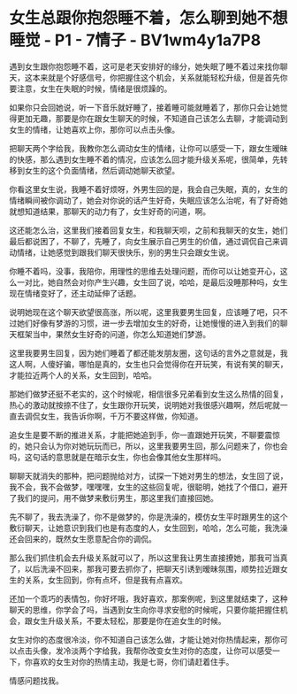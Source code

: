 # 女生总跟你抱怨睡不着，怎么聊到她不想睡觉 - P1 - 7情子 - BV1wm4y1a7P8

遇到女生跟你抱怨睡不着，这可是老天安排好的缘分，她失眠了睡不着过来找你聊天，这本来就是个好感信号，你把握住这个机会，关系就能轻松升级，但是首先你要注意，女生在失眠的时候，情绪是很烦躁的。

如果你只会回她说，听一下音乐就好睡了，接着睡可能就睡着了，那你只会让她觉得更加无趣，那要是你在跟女生聊天的时候，不知道自己该怎么去聊，才能调动到女生的情绪，让她喜欢上你，那你可以点击头像。

把聊天两个字给我，我教你怎么调动女生的情绪，让你可以感受一下，跟女生暧昧的快感，那么遇到女生睡不着的情况，应该怎么回才能升级关系呢，很简单，先转移到女生的这个负面情绪，然后调动她聊天欲望。

你看这里女生说，我睡不着好烦呀，外男生回的是，我会自己失眠，真的，女生的情绪瞬间被你调动了，她会对你说的话产生好奇，失眠应该怎么治呢，有了好奇她就想知道结果，那聊天的动力有了，女生好奇的问道，啊。

这还能怎么治，这里我们接着回复女生，和我聊天呗，之前和我聊天的女生，她们最后都说困了，不聊了，先睡了，向女生展示自己男生的价值，通过调侃自己来调动情绪，让她感觉到跟我们聊天很快乐，别的男生只会跟女生说。

你睡不着吗，没事，我陪你，用理性的思维去处理问题，而你可以让她变开心，这么一对比，她自然会对你产生兴趣，女生回了说，哈哈，是最后没睡那种吗，女生现在情绪变好了，还主动延伸了话题。

说明她现在这个聊天欲望很高涨，所以呢，这里我要男生回复，应该睡了吧，只不过她们好像有梦游的习惯，进一步去增加女生的好奇，让她慢慢的进入到我们的聊天框架当中，果然女生好奇的问道，你怎么知道她们梦游。

这里我要男生回复，因为她们睡着了都还能发朋友圈，这句话的言外之意就是，我这人啊，人傻好骗，哪怕是真的，女生也只会觉得你在开玩笑，有说有笑的聊天，才能拉近两个人的关系，女生回到，哈哈。

那她们做梦还挺不老实的，这个时候呢，相信很多兄弟看到女生这么热情的回复，热心的激动就按捺不住了，女生跟你开玩笑，说明她对我很感兴趣啊，然后呢就一直去调侃女生，我告诉你啊，千万不要这样做，你知道。

追女生是要不断的推进关系，才能把她追到手，你一直跟她开玩笑，不聊要震惊的，她只会认为你对她玩玩而已，所以，这里我要男生回，那么问题来了，你也会吗，这句话的意思就是在暗示女生，你也会像其他女生那样吗。

聊聊天就消失的那种，把问题抛给对方，试探一下她对男生的想法，女生回了说，我不会，我不会做梦，嘿嘿嘿，女生的这些回复呢，很聪明，她找了个借口，避开了我们的提问，用不做梦来敷衍男生，那这里我们直接回她。

先不聊了，我去洗澡了，你不是做梦的，你是洗澡的，模仿女生平时跟男生的这个敷衍聊天，让她意识到我们也是有态度的人，女生回到，哈哈，怎么可能，我洗澡还会回来的，既然女生愿意配合你的调侃。

那么我们抓住机会去升级关系就可以了，所以这里我让男生直接撩她，那我可当真了，以后洗澡不回来，那我可要去抓你了，把聊天引诱到暧昧氛围，顺势拉近跟女生的关系，女生回到，你有点坏，但是我有点喜欢。

还加一个乖巧的表情包，你好坏哦，我好喜欢，那案例呢，到这里就结束了，这种聊天的思维，你学会了吗，当遇到女生向你寻求安慰的时候呢，只要你能把握住机会，跟女生升级关系，不要太轻松，那要是你在追女生的时候。

女生对你的态度很冷淡，你不知道自己该怎么做，才能让她对你热情起来，那你可以点击头像，发冷淡两个字给我，我帮你改变女生对你的态度，让你可以感受一下，你喜欢的女生对你的热情主动，我是七哥，你们请赶着住手。

情感问题找我。